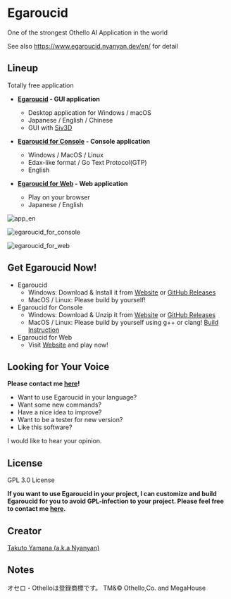 # Egaroucid

One of the strongest Othello AI Application in the world

See also https://www.egaroucid.nyanyan.dev/en/ for detail



## Lineup

Totally free application

* **[Egaroucid](https://www.egaroucid.nyanyan.dev/en/) - GUI application**
  
  * Desktop application for Windows / macOS
  * Japanese / English / Chinese
  * GUI with [Siv3D](https://github.com/Siv3D)
  
* **[Egaroucid for Console](https://www.egaroucid.nyanyan.dev/en/console) - Console application**
  
  * Windows / MacOS / Linux
  * Edax-like format / Go Text Protocol(GTP)
  * English
  
* **[Egaroucid for Web](https://www.egaroucid.nyanyan.dev/en/web/) - Web application**
  
  * Play on your browser
  * Japanese / English
  
  

![app_en](img/screen_shots/app_en.png)

![egaroucid_for_console](img/screen_shots/egaroucid_for_console.png)

![egaroucid_for_web](img/screen_shots/egaroucid_for_web_en.png)





## Get Egaroucid Now!

- Egaroucid
  - Windows: Download & Install it from [Website](https://www.egaroucid.nyanyan.dev/en/download/) or [GitHub Releases](https://github.com/Nyanyan/Egaroucid/releases)
  - MacOS / Linux: Please build by yourself!
- Egaroucid for Console
  - Windows: Download & Unzip it from [Website](https://www.egaroucid.nyanyan.dev/en/console/) or [GitHub Releases](https://github.com/Nyanyan/Egaroucid/releases)
  - MacOS / Linux: Please build by yourself using g++ or clang! [Build Instruction](https://www.egaroucid.nyanyan.dev/en/console/#Linux%20/%20MacOS)
- Egaroucid for Web
  - Visit [Website](https://www.egaroucid.nyanyan.dev/en/web/) and play now!




## Looking for Your Voice

**Please contact me [here](https://docs.google.com/forms/d/e/1FAIpQLSd6ML1T1fc707luPEefBXuImMnlM9cQP8j-YHKiSyFoS-8rmQ/viewform)!**

* Want to use Egaroucid in your language?
* Want some new commands?
* Have a nice idea to improve?
* Want to be a tester for new version?
* Like this software?

I would like to hear your opinion.



## License

GPL 3.0 License

**If you want to use Egaroucid in your project, I can customize and build Egaroucid for you to avoid GPL-infection to your project. Please feel free to contact me [here](https://docs.google.com/forms/d/e/1FAIpQLSd6ML1T1fc707luPEefBXuImMnlM9cQP8j-YHKiSyFoS-8rmQ/viewform).**



## Creator

[Takuto Yamana (a.k.a Nyanyan)](https://nyanyan.dev/en/)



## Notes

オセロ・Othelloは登録商標です。 TM&© Othello,Co. and MegaHouse
